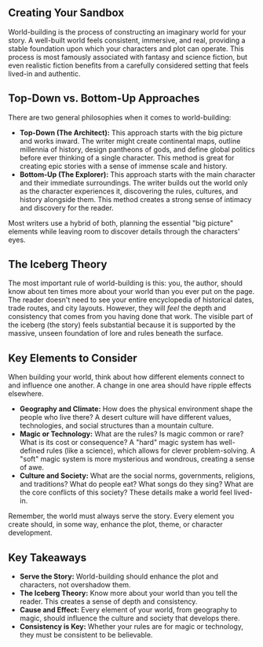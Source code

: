 ## Creating Your Sandbox
World-building is the process of constructing an imaginary world for your story. A well-built world feels consistent, immersive, and real, providing a stable foundation upon which your characters and plot can operate. This process is most famously associated with fantasy and science fiction, but even realistic fiction benefits from a carefully considered setting that feels lived-in and authentic.

## Top-Down vs. Bottom-Up Approaches
There are two general philosophies when it comes to world-building:
- **Top-Down (The Architect):** This approach starts with the big picture and works inward. The writer might create continental maps, outline millennia of history, design pantheons of gods, and define global politics before ever thinking of a single character. This method is great for creating epic stories with a sense of immense scale and history.
- **Bottom-Up (The Explorer):** This approach starts with the main character and their immediate surroundings. The writer builds out the world only as the character experiences it, discovering the rules, cultures, and history alongside them. This method creates a strong sense of intimacy and discovery for the reader.

Most writers use a hybrid of both, planning the essential "big picture" elements while leaving room to discover details through the characters' eyes.

## The Iceberg Theory
The most important rule of world-building is this: you, the author, should know about ten times more about your world than you ever put on the page. The reader doesn't need to see your entire encyclopedia of historical dates, trade routes, and city layouts. However, they will *feel* the depth and consistency that comes from you having done that work. The visible part of the iceberg (the story) feels substantial because it is supported by the massive, unseen foundation of lore and rules beneath the surface.

## Key Elements to Consider
When building your world, think about how different elements connect to and influence one another. A change in one area should have ripple effects elsewhere.
- **Geography and Climate:** How does the physical environment shape the people who live there? A desert culture will have different values, technologies, and social structures than a mountain culture.
- **Magic or Technology:** What are the rules? Is magic common or rare? What is its cost or consequence? A "hard" magic system has well-defined rules (like a science), which allows for clever problem-solving. A "soft" magic system is more mysterious and wondrous, creating a sense of awe.
- **Culture and Society:** What are the social norms, governments, religions, and traditions? What do people eat? What songs do they sing? What are the core conflicts of this society? These details make a world feel lived-in.

Remember, the world must always serve the story. Every element you create should, in some way, enhance the plot, theme, or character development.

## Key Takeaways
-   **Serve the Story:** World-building should enhance the plot and characters, not overshadow them.
-   **The Iceberg Theory:** Know more about your world than you tell the reader. This creates a sense of depth and consistency.
-   **Cause and Effect:** Every element of your world, from geography to magic, should influence the culture and society that develops there.
-   **Consistency is Key:** Whether your rules are for magic or technology, they must be consistent to be believable.
